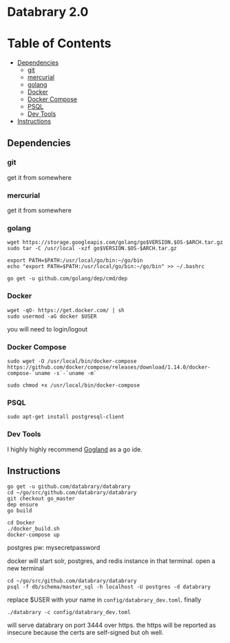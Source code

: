 # Databrary 2.0


Table of Contents
=================

  * [Dependencies](#dependencies)
     * [git](#git)
     * [mercurial](#mercurial)
     * [golang](#golang)
     * [Docker](#docker)
     * [Docker Compose](#docker-compose)
     * [PSQL](#psql)
     * [Dev Tools](#dev-tools)
  * [Instructions](#instructions)

## Dependencies

### git

get it from somewhere

### mercurial

get it from somewhere

### golang

```
wget https://storage.googleapis.com/golang/go$VERSION.$OS-$ARCH.tar.gz
sudo tar -C /usr/local -xzf go$VERSION.$OS-$ARCH.tar.gz

export PATH=$PATH:/usr/local/go/bin:~/go/bin
echo "export PATH=$PATH:/usr/local/go/bin:~/go/bin" >> ~/.bashrc

go get -u github.com/golang/dep/cmd/dep
```

### Docker

```
wget -qO- https://get.docker.com/ | sh
sudo usermod -aG docker $USER
```
you will need to login/logout

### Docker Compose

```
sudo wget -O /usr/local/bin/docker-compose https://github.com/docker/compose/releases/download/1.14.0/docker-compose-`uname -s`-`uname -m`

sudo chmod +x /usr/local/bin/docker-compose
```

### PSQL

```
sudo apt-get install postgresql-client
```

### Dev Tools

I highly highly recommend [Gogland](https://www.jetbrains.com/go/) as a go ide.

## Instructions

```
go get -u github.com/databrary/databrary
cd ~/go/src/github.com/databrary/databrary
git checkout go_master
dep ensure
go build

cd Docker
./docker_build.sh
docker-compose up
```
postgres pw: mysecretpassword

docker will start solr, postgres, and redis instance in that terminal. open a new terminal

```
cd ~/go/src/github.com/databrary/databrary
psql -f db/schema/master_sql -h localhost -U postgres -d databrary
```
 
replace $USER with your name in `config/databrary_dev.toml`. finally

```
./databrary -c config/databrary_dev.toml
```

will serve databrary on port 3444 over https. the https will be reported as insecure because the certs are self-signed but oh well.




